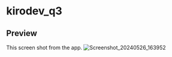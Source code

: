 # kirodev_q3

## Preview

This screen shot from the app.
![Screenshot_20240526_163952](https://github.com/joeshwoa/KiroDev_Q3/assets/96644682/59c7446b-c392-49fc-9c4a-41d495ac1e87)
